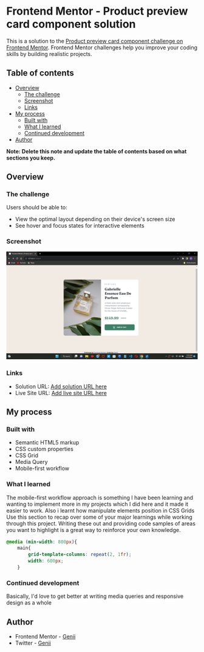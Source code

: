 # Frontend Mentor - Product preview card component solution

This is a solution to the [Product preview card component challenge on Frontend Mentor](https://www.frontendmentor.io/challenges/product-preview-card-component-GO7UmttRfa). Frontend Mentor challenges help you improve your coding skills by building realistic projects. 

## Table of contents

- [Overview](#overview)
  - [The challenge](#the-challenge)
  - [Screenshot](#screenshot)
  - [Links](#links)
- [My process](#my-process)
  - [Built with](#built-with)
  - [What I learned](#what-i-learned)
  - [Continued development](#continued-development)
- [Author](#author)

**Note: Delete this note and update the table of contents based on what sections you keep.**

## Overview

### The challenge

Users should be able to:

- View the optimal layout depending on their device's screen size
- See hover and focus states for interactive elements

### Screenshot

![](./screenshot.png)


### Links

- Solution URL: [Add solution URL here](https://your-solution-url.com)
- Live Site URL: [Add live site URL here](https://your-live-site-url.com)

## My process

### Built with

- Semantic HTML5 markup
- CSS custom properties
- CSS Grid
- Media Query
- Mobile-first workflow


### What I learned

The mobile-first workflow approach is something I have been learning and wanting to implement more in my projects which I did here and it made it easier to work. Also i learnt how manipulate elements position in CSS Grids
Use this section to recap over some of your major learnings while working through this project. Writing these out and providing code samples of areas you want to highlight is a great way to reinforce your own knowledge.
```css
@media (min-width: 800px){
    main{
        grid-template-columns: repeat(2, 1fr);
        width: 600px;
    }
```

### Continued development

Basically, I'd love to get better at writing media queries and responsive design as a whole 



## Author

- Frontend Mentor - [Genii](https://www.frontendmentor.io/profile/Genii-X)
- Twitter - [Genii](https://twitter.com/Mild_Mide)
